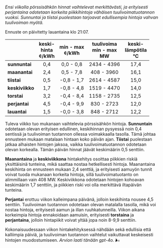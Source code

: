*Ensi viikolla pörssisähkön hinnat vaihtelevat merkittävästi, ja erityisesti perjantaina odotetaan korkeita piikkihintoja vähäisen tuulivoimatuotannon vuoksi. Sunnuntai ja tiistai puolestaan tarjoavat edullisempia hintoja vahvan tuulivoiman myötä.*

Ennuste on päivitetty lauantaina klo 21:07.

|            | keski-<br>hinta<br>¢/kWh | min - max<br>¢/kWh | tuulivoima<br>min - max<br>MW | keski-<br>lämpötila<br>°C |
|:-----------|:----------------:|:----------------:|:-------------:|:-------------:|
| **sunnuntai** | 0,4 | 0,0 - 0,8 | 2434 - 4396 | 17,4 |
| **maanantai** | 2,4 | 0,5 - 7,8 | 408 - 3960 | 16,1 |
| **tiistai** | 0,5 | -0,8 - 1,7 | 2614 - 4587 | 15,0 |
| **keskiviikko** | 1,7 | -0,8 - 4,8 | 1519 - 4470 | 14,0 |
| **torstai** | 3,2 | -0,4 - 8,4 | 1158 - 2735 | 12,5 |
| **perjantai** | 4,5 | -0,4 - 9,9 | 830 - 2723 | 12,0 |
| **lauantai** | 1,5 | -0,0 - 3,8 | 848 - 2712 | 12,2 |

Tuleva viikko tuo mukanaan vaihtelevia pörssisähkön hintoja. **Sunnuntain** odotetaan olevan erityisen edullinen, keskihinnan pysyessä noin 0,4 sentissä ja tuulivoiman tuotannon ollessa voimakkaalla tasolla. Tämä johtaa ennusteen mukaan matalaan hintaan koko päivän ajan. **Tiistai** puolestaan jatkaa alhaisten hintojen jaksoa, vaikka tuulivoimatuotannon odotetaan olevan korkealla. Tämän päivän hinnat jäävät keskimäärin 0,5 senttiin.

**Maanantaina** ja **keskiviikkona** hintakehitys osoittaa piikkien riskiä yksittäisinä tunteina, mikä saattaa nostaa hetkellisesti hintoja. Maanantaina keskihinta on ennusteen mukaan 2,4 senttiä, ja erityisesti aamuyön tunnit voivat tuoda mukanaan korkeita hintoja, sillä tuulivoimatuotanto on alimmillaan vain 408 MW. Keskiviikkona odotetaan hintojen kohoavan keskimäärin 1,7 senttiin, ja piikkien riski voi olla merkittävä iltapäivän tunteina.

**Perjantai** erottuu viikon kalleimpana päivänä, jolloin keskihinta nousee 4,5 senttiin. Tuulivoiman tuotannon odotetaan olevan matalalla tasolla, mikä voi nostaa hintoja, erityisesti aamun ja illan ruuhkatunneilla. Viikon aikana korkeimpia hintoja ennakoidaan aamuisin, erityisesti **torstaina** ja **perjantaina**, jolloin hintapiikit voivat yltää jopa noin 8-9,9 senttiin.

Kokonaisuudessaan viikon hintakehityksessä nähdään sekä edullisia että kalliimpia päiviä, ja tuulivoiman tuotannon vaihtelut vaikuttavat keskeisesti hintojen muodostumiseen. *Arvion laati tänään gpt-4o.* 🌬️

